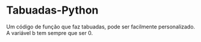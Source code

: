 # Tabuadas-Python
Um código de função que faz tabuadas, pode ser facilmente personalizado. A variável b tem sempre que ser 0.
